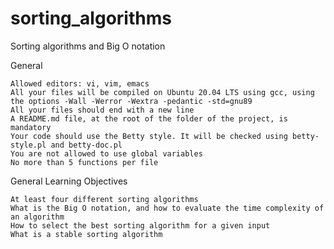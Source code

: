 # sorting_algorithms
Sorting algorithms and Big O notation

General

    Allowed editors: vi, vim, emacs
    All your files will be compiled on Ubuntu 20.04 LTS using gcc, using the options -Wall -Werror -Wextra -pedantic -std=gnu89
    All your files should end with a new line
    A README.md file, at the root of the folder of the project, is mandatory
    Your code should use the Betty style. It will be checked using betty-style.pl and betty-doc.pl
    You are not allowed to use global variables
    No more than 5 functions per file

General Learning Objectives

    At least four different sorting algorithms
    What is the Big O notation, and how to evaluate the time complexity of an algorithm
    How to select the best sorting algorithm for a given input
    What is a stable sorting algorithm
